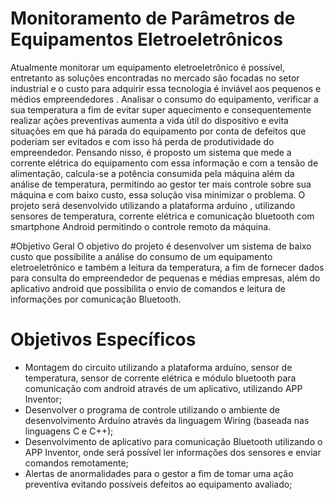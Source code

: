 # Monitoramento de Parâmetros de Equipamentos Eletroeletrônicos

Atualmente monitorar um equipamento eletroeletrônico é possível, entretanto as soluções encontradas no mercado são focadas no setor industrial e o custo para adquirir essa tecnologia é inviável aos pequenos e médios empreendedores . Analisar o consumo do equipamento, verificar a sua temperatura a fim de evitar super aquecimento e consequentemente realizar ações preventivas aumenta a vida útil do dispositivo e evita situações em que há parada do equipamento por conta de defeitos que poderiam ser evitados e com isso há perda de produtividade do empreendedor. Pensando nisso, é proposto um sistema que mede a corrente elétrica do equipamento com essa informação e com a tensão de alimentação, calcula-se a potência consumida pela máquina além da análise de temperatura, permitindo ao gestor ter mais controle sobre sua máquina e com baixo custo, essa solução visa minimizar o problema. O projeto será desenvolvido utilizando a plataforma arduíno , utilizando sensores de temperatura, corrente elétrica e comunicação bluetooth com smartphone Android permitindo o controle remoto da máquina.

#Objetivo Geral
O objetivo do projeto é desenvolver um sistema de baixo custo que possibilite a análise do consumo de um equipamento eletroeletrônico e também a leitura da temperatura, a fim de fornecer dados para consulta do empreendedor de pequenas e médias empresas, além do aplicativo android que possibilita o envio de comandos e leitura de informações por comunicação Bluetooth.

# Objetivos Específicos

* Montagem do circuito utilizando a plataforma arduíno, sensor de temperatura, sensor de corrente elétrica e módulo bluetooth para comunicação com android através de um aplicativo, utilizando APP Inventor;
* Desenvolver o programa de controle utilizando o ambiente de desenvolvimento Arduíno através da linguagem Wiring (baseada nas linguagens C e C++);
* Desenvolvimento de aplicativo para comunicação Bluetooth utilizando o APP Inventor, onde será possível ler informações dos sensores e enviar comandos remotamente;
* Alertas de anormalidades para o gestor a fim de tomar uma ação preventiva evitando possíveis defeitos ao equipamento avaliado;
